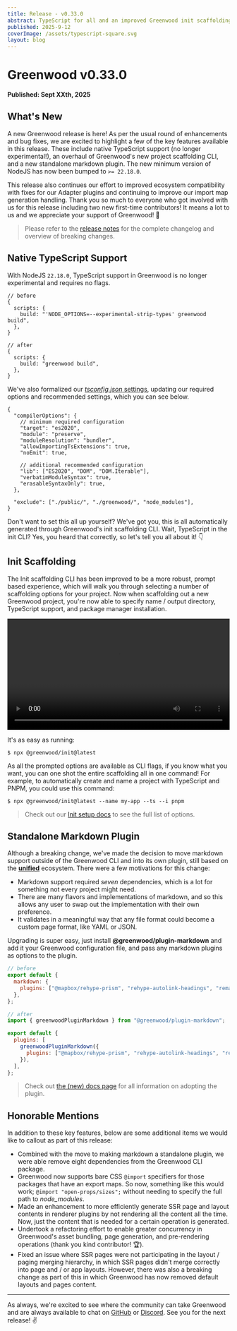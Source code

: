 ```yaml
---
title: Release - v0.33.0
abstract: TypeScript for all and an improved Greenwood init scaffolding experience.
published: 2025-9-12
coverImage: /assets/typescript-square.svg
layout: blog
---
```


# Greenwood v0.33.0

**Published: Sept XXth, 2025**

<!-- <img src="/assets/typescript.svg" style="display:block; width: 90%; margin: 10px auto;" alt="TypeScript logo"/> -->

## What's New

A new Greenwood release is here! As per the usual round of enhancements and bug fixes, we are excited to highlight a few of the key features available in this release. These include native TypeScript support (no longer experimental!), an overhaul of Greenwood's new project scaffolding CLI, and a new standalone markdown plugin. The new minimum version of NodeJS has now been bumped to `>= 22.18.0`.

This release also continues our effort to improved ecosystem compatibility with fixes for our Adapter plugins and continuing to improve our import map generation handling. Thank you so much to everyone who got involved with us for this release including two new first-time contributors! It means a lot to us and we appreciate your support of Greenwood! 💚

> Please refer to the [release notes](https://github.com/ProjectEvergreen/greenwood/releases/tag/v0.33.0) for the complete changelog and overview of breaking changes.

## Native TypeScript Support

With NodeJS `22.18.0`, TypeScript support in Greenwood is no longer experimental and requires no flags.

```json5
// before
{
  scripts: {
    build: "'NODE_OPTIONS=--experimental-strip-types' greenwood build",
  },
}
```

```json5
// after
{
  scripts: {
    build: "greenwood build",
  },
}
```

We've also formalized our [_tsconfig.json_ settings](/docs/resources/typescript/#setup), updating our required options and recommended settings, which you can see below.

<!-- prettier-ignore-start -->

```json5
{
  "compilerOptions": {
    // minimum required configuration
    "target": "es2020",
    "module": "preserve",
    "moduleResolution": "bundler",
    "allowImportingTsExtensions": true,
    "noEmit": true,

    // additional recommended configuration
    "lib": ["ES2020", "DOM", "DOM.Iterable"],
    "verbatimModuleSyntax": true,
    "erasableSyntaxOnly": true,
  },

  "exclude": ["./public/", "./greenwood/", "node_modules"],
}
```

<!-- prettier-ignore-end -->

Don't want to set this all up yourself? We've got you, this is all automatically generated through Greenwood's init scaffolding CLI. Wait, TypeScript in the init CLI? Yes, you heard that correctly, so let's tell you all about it! 👇

## Init Scaffolding

The Init scaffolding CLI has been improved to be a more robust, prompt based experience, which will walk you through selecting a number of scaffolding options for your project. Now when scaffolding out a new Greenwood project, you're now able to specify name / output directory, TypeScript support, and package manager installation.

<video width="100%" controls>
  <source src="//dzsbnrzvzfaq5.cloudfront.net/greenwood-init-alpha-edit.mp4" type="video/mp4">
</video>

It's as easy as running:

```shell
$ npx @greenwood/init@latest
```

As all the prompted options are available as CLI flags, if you know what you want, you can one shot the entire scaffolding all in one command! For example, to automatically create and name a project with TypeScript and PNPM, you could use this command:

```shell
$ npx @greenwood/init@latest --name my-app --ts --i pnpm
```

> Check out our [Init setup docs](/docs/introduction/setup/#init) to see the full list of options.

## Standalone Markdown Plugin

Although a breaking change, we've made the decision to move markdown support outside of the Greenwood CLI and into its own plugin, still based on the [**unified**](https://unifiedjs.com/) ecosystem. There were a few motivations for this change:

- Markdown support required _seven_ dependencies, which is a lot for something not every project might need.
- There are many flavors and implementations of markdown, and so this allows any user to swap out the implementation with their own preference.
- It validates in a meaningful way that any file format could become a custom page format, like YAML or JSON.

Upgrading is super easy, just install **@greenwood/plugin-markdown** and add it your Greenwood configuration file, and pass any markdown plugins as options to the plugin.

```js
// before
export default {
  markdown: {
    plugins: ["@mapbox/rehype-prism", "rehype-autolink-headings", "remark-gfm"],
  },
};
```

```js
// after
import { greenwoodPluginMarkdown } from "@greenwood/plugin-markdown";

export default {
  plugins: [
    greenwoodPluginMarkdown({
      plugins: ["@mapbox/rehype-prism", "rehype-autolink-headings", "remark-gfm"],
    }),
  ],
};
```

> Check out [the (new) docs page](/docs/plugins/markdown/) for all information on adopting the plugin.

## Honorable Mentions

In addition to these key features, below are some additional items we would like to callout as part of this release:

- Combined with the move to making markdown a standalone plugin, we were able remove eight dependencies from the Greenwood CLI package.
- Greenwood now supports bare CSS `@import` specifiers for those packages that have an export maps. So now, something like this would work; `@import "open-props/sizes";` without needing to specify the full path to _node_modules_.
- Made an enhancement to more efficiently generate SSR page and layout contents in renderer plugins by not rendering all the content all the time. Now, just the content that is needed for a certain operation is generated.
- Undertook a refactoring effort to enable greater concurrency in Greenwood's asset bundling, page generation, and pre-rendering operations (thank you kind contributor! 🏆).
- Fixed an issue where SSR pages were not participating in the layout / paging merging hierarchy, in which SSR pages didn't merge correctly into page and / or app layouts. However, there was also a breaking change as part of this in which Greenwood has now removed default layouts and pages content.

---

As always, we're excited to see where the community can take Greenwood and are always available to chat on [GitHub](https://github.com/ProjectEvergreen/greenwood) or [Discord](/discord/). See you for the next release! ✌️
